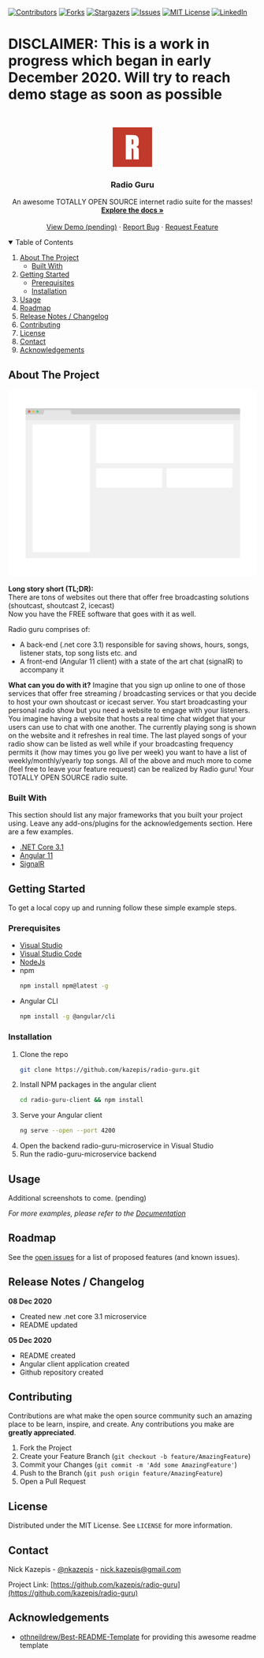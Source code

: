 <!--
*** Thanks for checking out the Best-README-Template. If you have a suggestion
*** that would make this better, please fork the repo and create a pull request
*** or simply open an issue with the tag "enhancement".
*** Thanks again! Now go create something AMAZING! :D
-->



<!-- PROJECT SHIELDS -->
<!--
*** I'm using markdown "reference style" links for readability.
*** Reference links are enclosed in brackets [ ] instead of parentheses ( ).
*** See the bottom of this document for the declaration of the reference variables
*** for contributors-url, forks-url, etc. This is an optional, concise syntax you may use.
*** https://www.markdownguide.org/basic-syntax/#reference-style-links
-->
[![Contributors][contributors-shield]][contributors-url]
[![Forks][forks-shield]][forks-url]
[![Stargazers][stars-shield]][stars-url]
[![Issues][issues-shield]][issues-url]
[![MIT License][license-shield]][license-url]
[![LinkedIn][linkedin-shield]][linkedin-url]

# DISCLAIMER: This is a work in progress which began in early December 2020. Will try to reach demo stage as soon as possible

<!-- PROJECT LOGO -->
<br />
<p align="center">
  <a href="https://github.com/kazepis/radio-guru">
    <img src="images/logo.png" alt="Logo" width="80" height="80">
  </a>

  <h3 align="center">Radio Guru</h3>

  <p align="center">
    An awesome TOTALLY OPEN SOURCE internet radio suite for the masses!
    <br />
    <a href="https://github.com/kazepis/radio-guru"><strong>Explore the docs »</strong></a>
    <br />
    <br />
    <a href="#">View Demo (pending)</a>
    ·
    <a href="https://github.com/kazepis/radio-guru/issues">Report Bug</a>
    ·
    <a href="https://github.com/kazepis/radio-guru/issues">Request Feature</a>
  </p>
</p>



<!-- TABLE OF CONTENTS -->
<details open="open">
  <summary>Table of Contents</summary>
  <ol>
    <li>
      <a href="#about-the-project">About The Project</a>
      <ul>
        <li><a href="#built-with">Built With</a></li>
      </ul>
    </li>
    <li>
      <a href="#getting-started">Getting Started</a>
      <ul>
        <li><a href="#prerequisites">Prerequisites</a></li>
        <li><a href="#installation">Installation</a></li>
      </ul>
    </li>
    <li><a href="#usage">Usage</a></li>
    <li><a href="#roadmap">Roadmap</a></li>
    <li><a href="#release-notes--changelog">Release Notes / Changelog</a></li>
    <li><a href="#contributing">Contributing</a></li>
    <li><a href="#license">License</a></li>
    <li><a href="#contact">Contact</a></li>
    <li><a href="#acknowledgements">Acknowledgements</a></li>
  </ol>
</details>



<!-- ABOUT THE PROJECT -->
## About The Project

[![Product Name Screen Shot][product-screenshot]](https://github.com/kazepis/radio-guru)

**Long story short (TL;DR):**
<br />
There are tons of websites out there that offer free broadcasting solutions (shoutcast, shoutcast 2, icecast)
<br />
Now you have the FREE software that goes with it as well. 

Radio guru comprises of:
* A back-end (.net core 3.1) responsible for saving shows, hours, songs, listener stats, top song lists etc. and 
* A front-end (Angular 11 client) with a state of the art chat (signalR) to accompany it

**What can you do with it?**
Imagine that you sign up online to one of those services that offer free streaming / broadcasting services or that you decide to host your own shoutcast or icecast server. You start broadcasting your personal radio show but you need a website to engage with your listeners. You imagine having a website that hosts a real time chat widget that your users can use to chat with one another. The currently playing song is shown on the website and it refreshes in real time. The last played songs of your radio show can be listed as well while if your broadcasting frequency permits it (how may times you go live per week) you want to have a list of weekly/monthly/yearly top songs. All of the above and much more to come (feel free to leave your feature request) can be realized by Radio guru! Your TOTALLY OPEN SOURCE radio suite.

### Built With

This section should list any major frameworks that you built your project using. Leave any add-ons/plugins for the acknowledgements section. Here are a few examples.
* [.NET Core 3.1](https://dotnet.microsoft.com/download/dotnet-core)
* [Angular 11](https://angular.io)
* [SignalR](https://dotnet.microsoft.com/apps/aspnet/signalr)



<!-- GETTING STARTED -->
## Getting Started

To get a local copy up and running follow these simple example steps.

### Prerequisites

* [Visual Studio](https://visualstudio.microsoft.com/)
* [Visual Studio Code](https://code.visualstudio.com/)
* [NodeJs](https://nodejs.org/en/)
* npm
  ```sh
  npm install npm@latest -g
  ```
* Angular CLI
  ```sh
  npm install -g @angular/cli
  ```

### Installation

1. Clone the repo
   ```sh
   git clone https://github.com/kazepis/radio-guru.git
   ```
2. Install NPM packages in the angular client 
   ```sh
   cd radio-guru-client && npm install
   ```
3. Serve your Angular client
   ```sh
   ng serve --open --port 4200
   ```
4. Open the backend radio-guru-microservice in Visual Studio
5. Run the radio-guru-microservice backend


<!-- USAGE EXAMPLES -->
## Usage

Additional screenshots to come. (pending)

_For more examples, please refer to the [Documentation](https://github.com/kazepis/radio-guru)_



<!-- ROADMAP -->
## Roadmap

See the [open issues](https://github.com/kazepis/radio-guru/issues) for a list of proposed features (and known issues).



<!-- RELEASE NOTES -->
## Release Notes / Changelog

**08 Dec 2020**
* Created new .net core 3.1 microservice
* README updated

**05 Dec 2020**
* README created
* Angular client application created
* Github repository created



<!-- CONTRIBUTING -->
## Contributing

Contributions are what make the open source community such an amazing place to be learn, inspire, and create. Any contributions you make are **greatly appreciated**.

1. Fork the Project
2. Create your Feature Branch (`git checkout -b feature/AmazingFeature`)
3. Commit your Changes (`git commit -m 'Add some AmazingFeature'`)
4. Push to the Branch (`git push origin feature/AmazingFeature`)
5. Open a Pull Request



<!-- LICENSE -->
## License

Distributed under the MIT License. See `LICENSE` for more information.



<!-- CONTACT -->
## Contact

Nick Kazepis - [@nkazepis](https://twitter.com/nkazepis) - nick.kazepis@gmail.com

Project Link: [https://github.com/kazepis/radio-guru](https://github.com/kazepis/radio-guru)



<!-- ACKNOWLEDGEMENTS -->
## Acknowledgements
* [othneildrew/Best-README-Template](https://github.com/othneildrew/Best-README-Template) for providing this awesome readme template



<!-- MARKDOWN LINKS & IMAGES -->
<!-- https://www.markdownguide.org/basic-syntax/#reference-style-links -->
[contributors-shield]: https://img.shields.io/github/contributors/kazepis/radio-guru.svg?style=for-the-badge
[contributors-url]: https://github.com/kazepis/radio-guru/graphs/contributors
[forks-shield]: https://img.shields.io/github/forks/kazepis/radio-guru.svg?style=for-the-badge
[forks-url]: https://github.com/kazepis/radio-guru/network/members
[stars-shield]: https://img.shields.io/github/stars/kazepis/radio-guru.svg?style=for-the-badge
[stars-url]: https://github.com/kazepis/radio-guru/stargazers
[issues-shield]: https://img.shields.io/github/issues/kazepis/radio-guru.svg?style=for-the-badge
[issues-url]: https://github.com/kazepis/radio-guru/issues
[license-shield]: https://img.shields.io/github/license/kazepis/radio-guru.svg?style=for-the-badge
[license-url]: https://github.com/kazepis/radio-guru/blob/master/LICENSE.txt
[linkedin-shield]: https://img.shields.io/badge/-LinkedIn-black.svg?style=for-the-badge&logo=linkedin&colorB=555
[linkedin-url]: https://linkedin.com/in/kazepis
[product-screenshot]: images/screenshot.png
